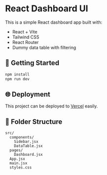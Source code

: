 # React Dashboard UI

This is a simple React dashboard app built with:

- React + Vite
- Tailwind CSS
- React Router
- Dummy data table with filtering

## 🚀 Getting Started

```bash
npm install
npm run dev
```

## 🌐 Deployment

This project can be deployed to [Vercel](https://vercel.com) easily.

## 📁 Folder Structure

```
src/
  components/
    Sidebar.jsx
    DataTable.jsx
  pages/
    Dashboard.jsx
  App.jsx
  main.jsx
  styles.css
```
